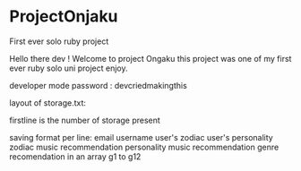 # ProjectOnjaku
First ever solo ruby project

Hello there dev ! Welcome to project Ongaku this project was one of my first ever ruby solo uni project enjoy.

developer mode password :
devcriedmakingthis

layout of storage.txt:

firstline is the number of storage present

saving format per line:
email
username
user's zodiac
user's personality
zodiac music recommendation
personality music recommendation
genre recomendation in an array g1 to g12
